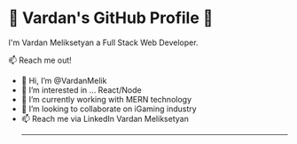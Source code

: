 <h1>👋 Vardan's GitHub Profile 👋</h1> 
I'm Vardan Meliksetyan a Full Stack Web Developer.<br>

📫 Reach me out!

- 👋 Hi, I’m @VardanMelik
- 👀 I’m interested in ... React/Node
- 🌱 I’m currently working with MERN technology
- 💞️ I’m looking to collaborate on iGaming industry
- 📫 Reach me via LinkedIn Vardan Meliksetyan<hr>



<!---
VardanMelik/VardanMelik is a ✨ special ✨ repository because its `README.md` (this file) appears on your GitHub profile.
You can click the Preview link to take a look at your changes.
--->
